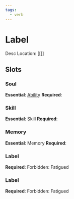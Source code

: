 ```yaml
---
tags:
  - verb
---
```

# Label
Desc
Location: [[]]
## Slots
### Soul
**Essential**: [Ability](https://uadaf.theevilroot.xyz/rowenarium/element/ability)
**Required**: 
### Skill
**Essential**: Skill
**Required**:
### Memory
**Essential**: Memory
**Required**:
### Label
**Required**: 
Forbidden: Fatigued
### Label
**Required**:
Forbidden: Fatigued

